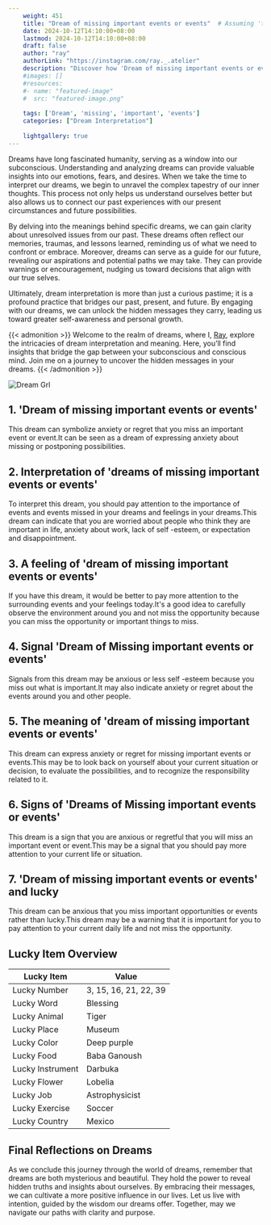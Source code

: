 ```yaml
---
    weight: 451
    title: "Dream of missing important events or events"  # Assuming 'title' column exists
    date: 2024-10-12T14:10:00+08:00
    lastmod: 2024-10-12T14:10:00+08:00
    draft: false
    author: "ray"
    authorLink: "https://instagram.com/ray._.atelier"
    description: "Discover how 'Dream of missing important events or events' can interpret your future and uncover its significant meanings in your life."
    #images: []
    #resources:
    #- name: "featured-image"
    #  src: "featured-image.png"
    
    tags: ['Dream', 'missing', 'important', 'events']
    categories: ["Dream Interpretation"]
    
    lightgallery: true
---
```

    
Dreams have long fascinated humanity, serving as a window into our subconscious. Understanding and analyzing dreams can provide valuable insights into our emotions, fears, and desires. When we take the time to interpret our dreams, we begin to unravel the complex tapestry of our inner thoughts. This process not only helps us understand ourselves better but also allows us to connect our past experiences with our present circumstances and future possibilities.

By delving into the meanings behind specific dreams, we can gain clarity about unresolved issues from our past. These dreams often reflect our memories, traumas, and lessons learned, reminding us of what we need to confront or embrace. Moreover, dreams can serve as a guide for our future, revealing our aspirations and potential paths we may take. They can provide warnings or encouragement, nudging us toward decisions that align with our true selves.

Ultimately, dream interpretation is more than just a curious pastime; it is a profound practice that bridges our past, present, and future. By engaging with our dreams, we can unlock the hidden messages they carry, leading us toward greater self-awareness and personal growth.

{{< admonition >}}
Welcome to the realm of dreams, where I, [Ray](https://instagram.com/ray._.atelier), explore the intricacies of dream interpretation and meaning. Here, you’ll find insights that bridge the gap between your subconscious and conscious mind. Join me on a journey to uncover the hidden messages in your dreams.
{{< /admonition >}}

![Dream Grl](https://cdn.pixabay.com/photo/2017/11/02/03/35/gothic-2910057_1280.jpg "Dream Grl")

## 1. 'Dream of missing important events or events'
This dream can symbolize anxiety or regret that you miss an important event or event.It can be seen as a dream of expressing anxiety about missing or postponing possibilities.

## 2. Interpretation of 'dreams of missing important events or events'
To interpret this dream, you should pay attention to the importance of events and events missed in your dreams and feelings in your dreams.This dream can indicate that you are worried about people who think they are important in life, anxiety about work, lack of self -esteem, or expectation and disappointment.

## 3. A feeling of 'dream of missing important events or events'
If you have this dream, it would be better to pay more attention to the surrounding events and your feelings today.It's a good idea to carefully observe the environment around you and not miss the opportunity because you can miss the opportunity or important things to miss.

## 4. Signal 'Dream of Missing important events or events'
Signals from this dream may be anxious or less self -esteem because you miss out what is important.It may also indicate anxiety or regret about the events around you and other people.

## 5. The meaning of 'dream of missing important events or events'
This dream can express anxiety or regret for missing important events or events.This may be to look back on yourself about your current situation or decision, to evaluate the possibilities, and to recognize the responsibility related to it.

## 6. Signs of 'Dreams of Missing important events or events'
This dream is a sign that you are anxious or regretful that you will miss an important event or event.This may be a signal that you should pay more attention to your current life or situation.

## 7. 'Dream of missing important events or events' and lucky
This dream can be anxious that you miss important opportunities or events rather than lucky.This dream may be a warning that it is important for you to pay attention to your current daily life and not miss the opportunity.

## Lucky Item Overview
| Lucky Item          | Value              |
|---------------|--------------------|
| Lucky Number        | 3, 15, 16, 21, 22, 39  |
| Lucky Word          | Blessing |
| Lucky Animal        | Tiger |
| Lucky Place         | Museum     |
| Lucky Color         | Deep purple     |
| Lucky Food          | Baba Ganoush      |
| Lucky Instrument    | Darbuka |
| Lucky Flower        | Lobelia    |
| Lucky Job           | Astrophysicist       |
| Lucky Exercise      | Soccer  |
| Lucky Country       | Mexico    |


##  Final Reflections on Dreams

As we conclude this journey through the world of dreams, remember that dreams are both mysterious and beautiful. They hold the power to reveal hidden truths and insights about ourselves. By embracing their messages, we can cultivate a more positive influence in our lives. Let us live with intention, guided by the wisdom our dreams offer. Together, may we navigate our paths with clarity and purpose.
